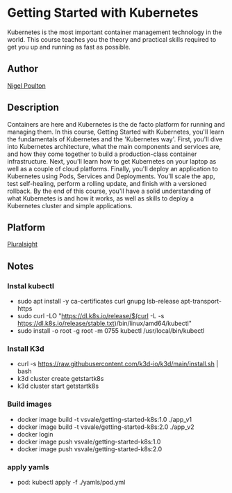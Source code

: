 # Getting Started with Kubernetes
Kubernetes is the most important container management technology in the world. This course teaches you the theory and practical skills required to get you up and running as fast as possible.

## Author
[Nigel Poulton](https://app.pluralsight.com/profile/author/nigel-poulton)

## Description
Containers are here and Kubernetes is the de facto platform for running and managing them. In this course, Getting Started with Kubernetes, you'll learn the fundamentals of Kubernetes and the 'Kubernetes way'. First, you'll dive into Kubernetes architecture, what the main components and services are, and how they come together to build a production-class container infrastructure. Next, you'll learn how to get Kubernetes on your laptop as well as a couple of cloud platforms. Finally, you'll deploy an application to Kubernetes using Pods, Services and Deployments. You'll scale the app, test self-healing, perform a rolling update, and finish with a versioned rollback. By the end of this course, you'll have a solid understanding of what Kubernetes is and how it works, as well as skills to deploy a Kubernetes cluster and simple applications.

## Platform
[Pluralsight](https://www.pluralsight.com/)

## Notes

### Instal kubectl
- sudo apt install -y ca-certificates curl gnupg lsb-release apt-transport-https
- sudo curl -LO "https://dl.k8s.io/release/$(curl -L -s https://dl.k8s.io/release/stable.txt)/bin/linux/amd64/kubectl"
- sudo install -o root -g root -m 0755 kubectl /usr/local/bin/kubectl

### Install K3d
- curl -s https://raw.githubusercontent.com/k3d-io/k3d/main/install.sh | bash
- k3d cluster create getstartk8s
- k3d cluster start getstartk8s

### Build images
- docker image build -t vsvale/getting-started-k8s:1.0 ./app_v1
- docker image build -t vsvale/getting-started-k8s:2.0 ./app_v2
- docker login
- docker image push vsvale/getting-started-k8s:1.0
- docker image push vsvale/getting-started-k8s:2.0

### apply yamls
- pod: kubectl apply -f ./yamls/pod.yml